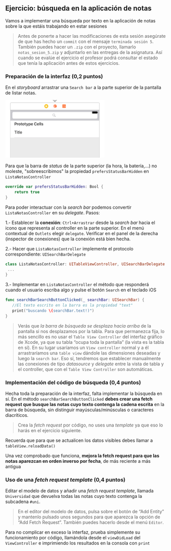 ## Ejercicio: búsqueda en la aplicación de notas

Vamos a implementar una búsqueda por texto en la aplicación de notas sobre la que estáis trabajando en estar sesiones

> Antes de ponerte a hacer las modificaciones de esta sesión asegúrate de que has hecho un `commit` con el mensaje `terminada sesión 5`. También puedes hacer un `.zip` con el proyecto, llamarlo `notas_sesion_5.zip` y adjuntarlo en las entregas de la asignatura. Así cuando se evalúe el ejercicio el profesor podrá consultar el estado que tenía la aplicación antes de estos ejercicios.

### Preparación de la interfaz (0,2 puntos)

En el *storyboard* arrastrar una `Search bar` a la parte superior de la pantalla de listar notas. 

![](img/search_bar_top.png)

Para que la barra de *status* de la parte superior (la hora, la batería,...) no moleste, "sobreescribimos" la propiedad `prefersStatusBarHidden`  en `ListaNotasController`

```swift
override var prefersStatusBarHidden: Bool {
    return true
}
```

Para poder interactuar con la *search bar* podemos convertir `ListaNotasController` en su *delegate*. Pasos:

1.- Establecer la **conexión**: `Ctrl+Arrastrar` desde la *search bar* hacia el icono que representa al controller en la parte superior. En el menú contextual de `Outlets` elegir `delegate`. Verificar en el panel de la derecha (inspector de conexiones) que la conexión está bien hecha.

2.- Hacer que `ListaNotasController` implemente el protocolo correspondiente: `UISearchBarDelegate`


```swift
class ListaNotasController: UITableViewController, UISearchBarDelegate {
 ...
}
```

3.- Implementar en `ListaNotasController` el método que responderá cuando el usuario escriba algo y pulse el botón `Search` en el teclado iOS


```swift
func searchBarSearchButtonClicked(_ searchBar: UISearchBar) {
   //El texto escrito en la barra es la propiedad "text" 
   print("buscando \(searchBar.text!)")
}
```

> Verás que *la barra de búsqueda se desplaza hacia arriba* de la pantalla si nos desplazamos por la tabla. Para que permanezca fija, lo más sencillo es no usar el `Table View Controller` del interfaz gráfico de Xcode, ya que su tabla “ocupa toda la pantalla” (la vista es la tabla en sí). En su lugar usaríamos un `View controller` normal y a él arrastraríamos una `table view` dándole las dimensiones deseadas y luego la `search bar`. Eso sí, tendremos que establecer  manualmente las conexiones de tipo *datasource* y *delegate* entre la vista de tabla y el controller, que con el `Table View Controller` son automáticas.

### Implementación del código de búsqueda (0,4 puntos)

Hecha toda la preparación de la interfaz, falta implementar la búsqueda en sí. En el método `searchBarSearchButtonClicked` **debes crear una fetch request que busque las notas cuyo texto contenga la cadena escrita** en la barra de búsqueda, sin distinguir mayúsculas/minúsculas o caracteres diacríticos. 

> Crea la *fetch request* por código, no uses una *template* ya que eso lo harás en el ejercicio siguiente.

Recuerda que para que se actualicen los datos visibles debes llamar a `tableView.reloadData()`

Una vez comprobado que funciona, **mejora la fetch request para que las notas aparezcan en orden inverso por fecha**, de más reciente a más antigua

### Uso de una *fetch request template* (0,4 puntos)

Editar el modelo de datos y añadir una *fetch request template*, llamada `Universidad` que devuelva todas las notas cuyo texto contenga la subcadena `#uni`. 

> En el editor del modelo de datos, pulsa sobre el botón de “Add Entity” y mantenlo pulsado unos segundos para que aparezca la opción de “Add Fetch Request”. También puedes hacerlo desde el menú `Editor`.

Para no complicar en exceso la interfaz, prueba simplemente su funcionamiento por código, llamándola desde el `viewDidLoad` del `ViewController` e imprimiendo los resultados en la consola con `print` 

